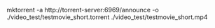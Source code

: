 mktorrent -a http://torrent-server:6969/announce -o ./video_test/testmovie_short.torrent ./video_test/testmovie_short.mp4
